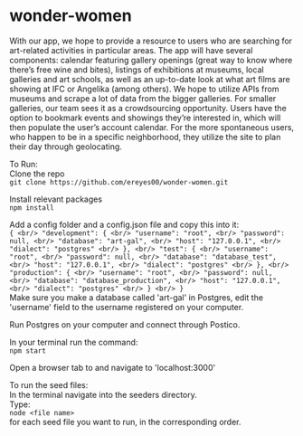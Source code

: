 # wonder-women

With our app, we hope to provide a resource to users who are searching for art-related activities in particular areas. The app will have several components: calendar featuring gallery openings (great way to know where there’s free wine and bites), listings of exhibitions at museums, local galleries and art schools, as well as an up-to-date look at what art films are showing at IFC or Angelika (among others).
We hope to utilize APIs from museums and scrape a lot of data from the bigger galleries. For smaller galleries, our team sees it as a crowdsourcing opportunity. Users have the option to bookmark events and showings they’re interested in, which will then populate the user’s account calendar. 
For the more spontaneous users, who happen to be in a specific neighborhood, they utilize the site to plan their day through geolocating. 

To Run: <br/>
Clone the repo <br/>
  `git clone https://github.com/ereyes00/wonder-women.git` <br/>

Install relevant packages <br/>
  `npm install` <br/>

Add a config folder and a config.json file and copy this into it: <br/>
  `{ <br/>
  "development": { <br/>
    "username": "root", <br/>
    "password": null, <br/>
    "database": "art-gal", <br/>
    "host": "127.0.0.1", <br/>
    "dialect": "postgres" <br/>
  }, <br/>
  "test": { <br/>
    "username": "root", <br/>
    "password": null, <br/>
    "database": "database_test", <br/>
    "host": "127.0.0.1", <br/>
    "dialect": "postgres" <br/>
  }, <br/>
  "production": { <br/>
    "username": "root", <br/>
    "password": null, <br/>
    "database": "database_production", <br/>
    "host": "127.0.0.1", <br/>
    "dialect": "postgres" <br/>
  } <br/>
  }` <br/>
Make sure you make a database called 'art-gal' in Postgres, edit the 'username' field to the username registered on your computer. <br/>

Run Postgres on your computer and connect through Postico. <br/>

In your terminal run the command: <br/>
  `npm start` <br/>

Open a browser tab to and navigate to  'localhost:3000' <br/>


To run the seed files: <br/>
  In the terminal navigate into the seeders directory. <br/>
  Type: <br/>
    `node <file name>` <br/>
  for each seed file you want to run, in the corresponding order. <br/>

